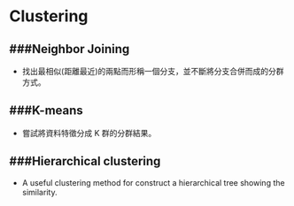 # Clustering

<script src="../../js/general.js"></script>

###Neighbor Joining
---

* 找出最相似(距離最近)的兩點而形稱一個分支，並不斷將分支合併而成的分群方式。

###K-means 
---

* 嘗試將資料特徵分成 K 群的分群結果。

###Hierarchical clustering
---

* A useful clustering method for construct a hierarchical tree showing the similarity.